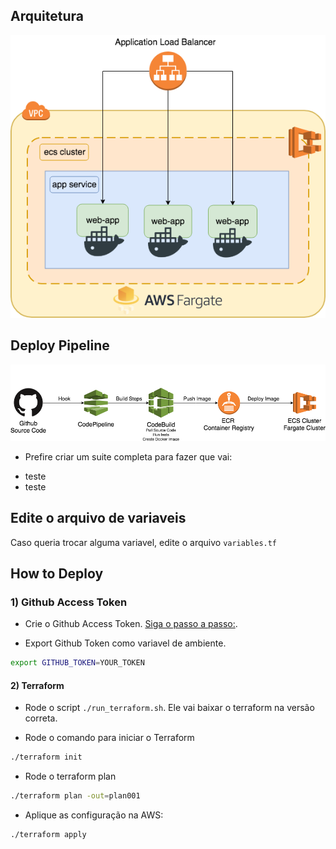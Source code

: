## Arquitetura

![Arch](.github/images/ECS-Arquitetura.png)

## Deploy Pipeline

![Steps](.github/images/pipeline-demo.png)


* Prefire criar um suite completa para fazer que vai:
- teste
- teste

## Edite o arquivo de variaveis

Caso queria trocar alguma variavel, edite o arquivo `variables.tf`

## How to Deploy

### 1) Github Access Token
* Crie o  Github Access Token. [Siga o passo a passo:](https://help.github.com/articles/creating-a-personal-access-token-for-the-command-line/).

* Export Github Token como variavel de ambiente.

```bash
export GITHUB_TOKEN=YOUR_TOKEN
```

#### 2) Terraform
* Rode o script `./run_terraform.sh`. Ele vai baixar o terraform na versão correta.

* Rode o comando para iniciar o Terraform

```bash
./terraform init
```

* Rode o terraform plan

```bash
./terraform plan -out=plan001
```

* Aplique as configuração na AWS:

```bash
./terraform apply
```
